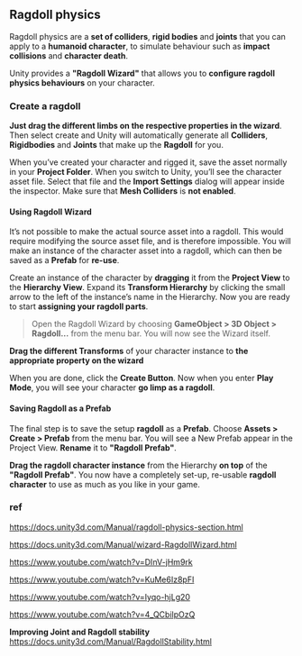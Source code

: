 ## Ragdoll physics

Ragdoll physics are a **set of colliders**, **rigid bodies** and **joints**
that you can apply to a **humanoid character**, to simulate behaviour such as **impact collisions** and **character death**.

Unity provides a **"Ragdoll Wizard"** that allows you to **configure ragdoll physics behaviours** on your character.


### Create a ragdoll

**Just drag the different limbs on the respective properties in the wizard**. Then select create and Unity will automatically generate all **Colliders**, 
**Rigidbodies** and **Joints** that make up the **Ragdoll** for you.

When you’ve created your character and rigged it, save the asset normally in your **Project Folder**. When you switch to Unity, you’ll see the character asset file. Select that file and the **Import Settings** dialog will appear inside the
 inspector. Make sure that **Mesh Colliders** is **not enabled**.

#### Using Ragdoll Wizard
It’s not possible to make the actual source asset into a ragdoll. This would require modifying the source asset file, and is therefore impossible. You will make an instance of the character asset into a ragdoll, which can then be saved as a **Prefab**
 for **re-use**.

Create an instance of the character by **dragging** it from the **Project View** to the **Hierarchy View**. Expand its **Transform Hierarchy** by clicking the small arrow to the left of the instance’s name in the Hierarchy. Now you are ready to start **assigning your ragdoll parts**.

> Open the Ragdoll Wizard by choosing **GameObject > 3D Object > Ragdoll…** from the menu bar. You will now see the Wizard itself.

**Drag the different Transforms** of your character instance to **the appropriate property on the wizard**

When you are done, click the **Create Button**. Now when you enter **Play Mode**, you will see your character **go limp as a ragdoll**.

#### Saving Ragdoll as a Prefab
The final step is to save the setup **ragdoll** as a **Prefab**. Choose **Assets > Create > Prefab** from the menu bar. You will see a New Prefab appear in the Project View. **Rename** it to **"Ragdoll Prefab"**. 

**Drag the ragdoll character instance** from the Hierarchy **on top** of the **"Ragdoll Prefab"**. You now have a completely set-up, re-usable **ragdoll character** to use as much as you like in your game.


### ref
https://docs.unity3d.com/Manual/ragdoll-physics-section.html

https://docs.unity3d.com/Manual/wizard-RagdollWizard.html

https://www.youtube.com/watch?v=DInV-jHm9rk

https://www.youtube.com/watch?v=KuMe6Iz8pFI

https://www.youtube.com/watch?v=Iyqo-hjLg20

https://www.youtube.com/watch?v=4_QCbilpOzQ

**Improving Joint and Ragdoll stability** \
https://docs.unity3d.com/Manual/RagdollStability.html

